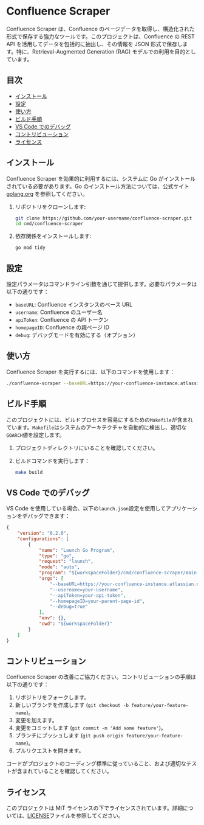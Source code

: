 # Confluence Scraper

Confluence Scraper は、Confluence のページデータを取得し、構造化された形式で保存する強力なツールです。このプロジェクトは、Confluence の REST API を活用してデータを包括的に抽出し、その情報を JSON 形式で保存します。特に、Retrieval-Augmented Generation (RAG) モデルでの利用を目的としています。

## 目次

- [インストール](#インストール)
- [設定](#設定)
- [使い方](#使い方)
- [ビルド手順](#ビルド手順)
- [VS Code でのデバッグ](#vs-codeでのデバッグ)
- [コントリビューション](#コントリビューション)
- [ライセンス](#ライセンス)

## インストール

Confluence Scraper を効果的に利用するには、システムに Go がインストールされている必要があります。Go のインストール方法については、公式サイト [golang.org](https://golang.org/) を参照してください。

1. リポジトリをクローンします:

    ```sh
    git clone https://github.com/your-username/confluence-scraper.git
    cd cmd/confluence-scraper
    ```

2. 依存関係をインストールします:

    ```sh
    go mod tidy
    ```

## 設定

設定パラメータはコマンドライン引数を通じて提供します。必要なパラメータは以下の通りです：

- `baseURL`: Confluence インスタンスのベース URL
- `username`: Confluence のユーザー名
- `apiToken`: Confluence の API トークン
- `homepageID`: Confluence の親ページ ID
- `debug`: デバッグモードを有効にする（オプション）

## 使い方

Confluence Scraper を実行するには、以下のコマンドを使用します：

```sh
./confluence-scraper --baseURL=https://your-confluence-instance.atlassian.net --username=your-username --apiToken=your-api-token --homepageID=your-parent-page-id --debug=true
```

## ビルド手順

このプロジェクトには、ビルドプロセスを容易にするための`Makefile`が含まれています。`Makefile`はシステムのアーキテクチャを自動的に検出し、適切な`GOARCH`値を設定します。

1. プロジェクトディレクトリにいることを確認してください。
2. ビルドコマンドを実行します：

    ```sh
    make build
    ```

## VS Code でのデバッグ

VS Code を使用している場合、以下の`launch.json`設定を使用してアプリケーションをデバッグできます：

```json
{
    "version": "0.2.0",
    "configurations": [
        {
            "name": "Launch Go Program",
            "type": "go",
            "request": "launch",
            "mode": "auto",
            "program": "${workspaceFolder}/cmd/confluence-scraper/main.go",
            "args": [
                "--baseURL=https://your-confluence-instance.atlassian.net",
                "--username=your-username",
                "--apiToken=your-api-token",
                "--homepageID=your-parent-page-id",
                "--debug=true"
            ],
            "env": {},
            "cwd": "${workspaceFolder}"
        }
    ]
}
```

## コントリビューション

Confluence Scraper の改善にご協力ください。コントリビューションの手順は以下の通りです：

1. リポジトリをフォークします。
2. 新しいブランチを作成します (`git checkout -b feature/your-feature-name`)。
3. 変更を加えます。
4. 変更をコミットします (`git commit -m 'Add some feature'`)。
5. ブランチにプッシュします (`git push origin feature/your-feature-name`)。
6. プルリクエストを開きます。

コードがプロジェクトのコーディング標準に従っていること、および適切なテストが含まれていることを確認してください。

## ライセンス

このプロジェクトは MIT ライセンスの下でライセンスされています。詳細については、[LICENSE](LICENSE)ファイルを参照してください。
